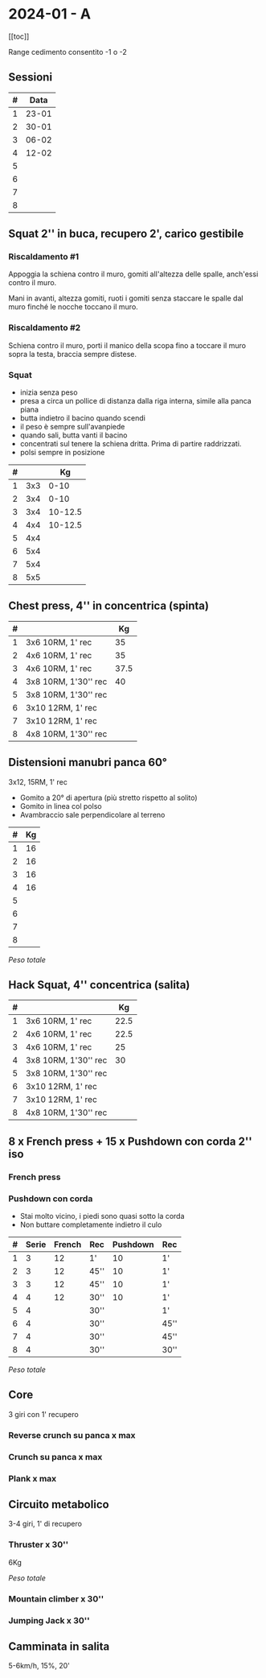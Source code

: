 # 2024-01 - A

[[toc]]

Range cedimento consentito -1 o -2

## Sessioni

| #   | Data  |
| --- | ----- |
| 1   | 23-01 |
| 2   | 30-01 |
| 3   | 06-02 |
| 4   | 12-02 |
| 5   |       |
| 6   |       |
| 7   |       |
| 8   |       |

## Squat 2'' in buca, recupero 2', carico gestibile

### Riscaldamento #1

Appoggia la schiena contro il muro, gomiti all'altezza delle spalle, anch'essi contro il muro.

Mani in avanti, altezza gomiti, ruoti i gomiti senza staccare le spalle dal muro finché le nocche toccano il muro.

### Riscaldamento #2

Schiena contro il muro, porti il manico della scopa fino a toccare il muro sopra la testa, braccia sempre distese.

### Squat

- inizia senza peso
- presa a circa un pollice di distanza dalla riga interna, simile alla panca piana
- butta indietro il bacino quando scendi
- il peso è sempre sull'avanpiede
- quando sali, butta vanti il bacino
- concentrati sul tenere la schiena dritta. Prima di partire raddrizzati.
- polsi sempre in posizione

| #   |     | Kg      |
| --- | --- | ------- |
| 1   | 3x3 | 0-10    |
| 2   | 3x4 | 0-10    |
| 3   | 3x4 | 10-12.5 |
| 4   | 4x4 | 10-12.5 |
| 5   | 4x4 |         |
| 6   | 5x4 |         |
| 7   | 5x4 |         |
| 8   | 5x5 |         |

## Chest press, 4'' in concentrica (spinta)

| #   |                      | Kg   |
| --- | -------------------- | ---- |
| 1   | 3x6 10RM, 1' rec     | 35   |
| 2   | 4x6 10RM, 1' rec     | 35   |
| 3   | 4x6 10RM, 1' rec     | 37.5 |
| 4   | 3x8 10RM, 1'30'' rec | 40   |
| 5   | 3x8 10RM, 1'30'' rec |      |
| 6   | 3x10 12RM, 1' rec    |      |
| 7   | 3x10 12RM, 1' rec    |      |
| 8   | 4x8 10RM, 1'30'' rec |      |

## Distensioni manubri panca 60°

3x12, 15RM, 1' rec

- Gomito a 20° di apertura (più stretto rispetto al solito)
- Gomito in linea col polso
- Avambraccio sale perpendicolare al terreno

| #   | Kg  |
| --- | --- |
| 1   | 16  |
| 2   | 16  |
| 3   | 16  |
| 4   | 16  |
| 5   |     |
| 6   |     |
| 7   |     |
| 8   |     |

*Peso totale*

## Hack Squat, 4'' concentrica (salita)

| #   |                      | Kg   |
| --- | -------------------- | ---- |
| 1   | 3x6 10RM, 1' rec     | 22.5 |
| 2   | 4x6 10RM, 1' rec     | 22.5 |
| 3   | 4x6 10RM, 1' rec     | 25   |
| 4   | 3x8 10RM, 1'30'' rec | 30   |
| 5   | 3x8 10RM, 1'30'' rec |      |
| 6   | 3x10 12RM, 1' rec    |      |
| 7   | 3x10 12RM, 1' rec    |      |
| 8   | 4x8 10RM, 1'30'' rec |      |

## 8 x French press + 15 x Pushdown con corda 2'' iso

### French press

### Pushdown con corda

- Stai molto vicino, i piedi sono quasi sotto la corda
- Non buttare completamente indietro il culo

| #   | Serie | French | Rec  | Pushdown | Rec  |
| --- | ----- | ------ | ---- | -------- | ---- |
| 1   | 3     | 12     | 1'   | 10       | 1'   |
| 2   | 3     | 12     | 45'' | 10       | 1'   |
| 3   | 3     | 12     | 45'' | 10       | 1'   |
| 4   | 4     | 12     | 30'' | 10       | 1'   |
| 5   | 4     |        | 30'' |          | 1'   |
| 6   | 4     |        | 30'' |          | 45'' |
| 7   | 4     |        | 30'' |          | 45'' |
| 8   | 4     |        | 30'' |          | 30'' |

*Peso totale*

## Core

3 giri con 1' recupero

### Reverse crunch su panca x max

### Crunch su panca x max

### Plank x max

## Circuito metabolico

3-4 giri, 1' di recupero

### Thruster x 30''

6Kg

*Peso totale*

### Mountain climber x 30''

### Jumping Jack x 30''

## Camminata in salita

5-6km/h, 15%, 20'
